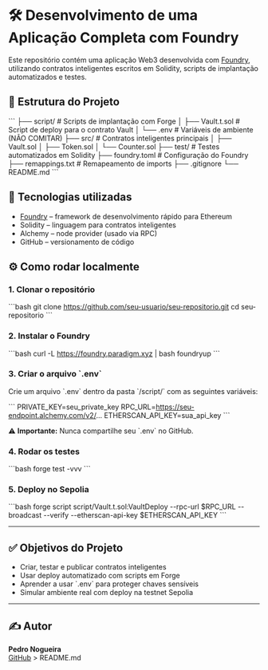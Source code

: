 # 🛠️ Desenvolvimento de uma Aplicação Completa com Foundry

Este repositório contém uma aplicação Web3 desenvolvida com [Foundry](https://book.getfoundry.sh/), utilizando contratos inteligentes escritos em Solidity, scripts de implantação automatizados e testes.

## 📁 Estrutura do Projeto

\`\`\`
├── script/             # Scripts de implantação com Forge
│   ├── Vault.t.sol     # Script de deploy para o contrato Vault
│   └── .env            # Variáveis de ambiente (NÃO COMITAR)
├── src/                # Contratos inteligentes principais
│   ├── Vault.sol
│   ├── Token.sol
│   └── Counter.sol
├── test/               # Testes automatizados em Solidity
├── foundry.toml        # Configuração do Foundry
├── remappings.txt      # Remapeamento de imports
├── .gitignore
└── README.md
\`\`\`

## 🧪 Tecnologias utilizadas

- [Foundry](https://book.getfoundry.sh/) – framework de desenvolvimento rápido para Ethereum
- Solidity – linguagem para contratos inteligentes
- Alchemy – node provider (usado via RPC)
- GitHub – versionamento de código

## ⚙️ Como rodar localmente

### 1. Clonar o repositório

\`\`\`bash
git clone https://github.com/seu-usuario/seu-repositorio.git
cd seu-repositorio
\`\`\`

### 2. Instalar o Foundry

\`\`\`bash
curl -L https://foundry.paradigm.xyz | bash
foundryup
\`\`\`

### 3. Criar o arquivo \`.env\`

Crie um arquivo \`.env\` dentro da pasta \`/script/\` com as seguintes variáveis:

\`\`\`
PRIVATE_KEY=seu_private_key
RPC_URL=https://seu-endpoint.alchemy.com/v2/...
ETHERSCAN_API_KEY=sua_api_key
\`\`\`

⚠️ **Importante:** Nunca compartilhe seu \`.env\` no GitHub.

### 4. Rodar os testes

\`\`\`bash
forge test -vvv
\`\`\`

### 5. Deploy no Sepolia

\`\`\`bash
forge script script/Vault.t.sol:VaultDeploy --rpc-url \$RPC_URL --broadcast --verify --etherscan-api-key \$ETHERSCAN_API_KEY
\`\`\`

---

## ✅ Objetivos do Projeto

- Criar, testar e publicar contratos inteligentes
- Usar deploy automatizado com scripts em Forge
- Aprender a usar \`.env\` para proteger chaves sensíveis
- Simular ambiente real com deploy na testnet Sepolia

---

## ✍️ Autor

**Pedro Nogueira**  
[GitHub](https://github.com/pedroonog) > README.md
